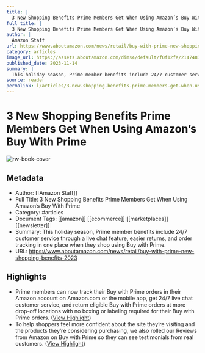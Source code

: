 ```yaml
---
title: |
  3 New Shopping Benefits Prime Members Get When Using Amazon’s Buy With Prime
full_title: |
  3 New Shopping Benefits Prime Members Get When Using Amazon’s Buy With Prime
author: |
  Amazon Staff
url: https://www.aboutamazon.com/news/retail/buy-with-prime-new-shopping-benefits-2023
category: articles
image_url: https://assets.aboutamazon.com/dims4/default/f0f12fe/2147483647/strip/true/crop/2000x1000+0+63/resize/1200x600!/quality/90/?url=https%3A%2F%2Famazon-blogs-brightspot.s3.amazonaws.com%2Fa6%2F6c%2Fb2dc8d834793950f4bbdc93e747c%2Fbwp-hero-2000x1125.jpg
published_date: 2023-11-14
summary: |
  This holiday season, Prime member benefits include 24/7 customer service through a live chat feature, easier returns, and order tracking in one place when they shop using Buy with Prime.
source: reader
permalink: l/articles/3-new-shopping-benefits-prime-members-get-when-using-amazon-s-buy-with-prime
---
```

# 3 New Shopping Benefits Prime Members Get When Using Amazon’s Buy With Prime

![rw-book-cover](https://assets.aboutamazon.com/dims4/default/f0f12fe/2147483647/strip/true/crop/2000x1000+0+63/resize/1200x600!/quality/90/?url=https%3A%2F%2Famazon-blogs-brightspot.s3.amazonaws.com%2Fa6%2F6c%2Fb2dc8d834793950f4bbdc93e747c%2Fbwp-hero-2000x1125.jpg)

## Metadata
- Author: [[Amazon Staff]]
- Full Title: 3 New Shopping Benefits Prime Members Get When Using Amazon’s Buy With Prime
- Category: #articles
- Document Tags: [[amazon]] [[ecommerce]] [[marketplaces]] [[newsletter]] 
- Summary: This holiday season, Prime member benefits include 24/7 customer service through a live chat feature, easier returns, and order tracking in one place when they shop using Buy with Prime.
- URL: https://www.aboutamazon.com/news/retail/buy-with-prime-new-shopping-benefits-2023

## Highlights
- Prime members can now track their Buy with Prime orders in their Amazon account on Amazon.com or the mobile app, get 24/7 live chat customer service, and return eligible Buy with Prime orders at more drop-off locations with no boxing or labeling required for their Buy with Prime orders. ([View Highlight](https://read.readwise.io/read/01hfvbjxntbe7mw2e5sgea2m2h))
- To help shoppers feel more confident about the site they’re visiting and the products they’re considering purchasing, we also rolled our Reviews from Amazon on Buy with Prime so they can see testimonials from real customers. ([View Highlight](https://read.readwise.io/read/01hfvbm4scf60nbt64vjc4tf21))


